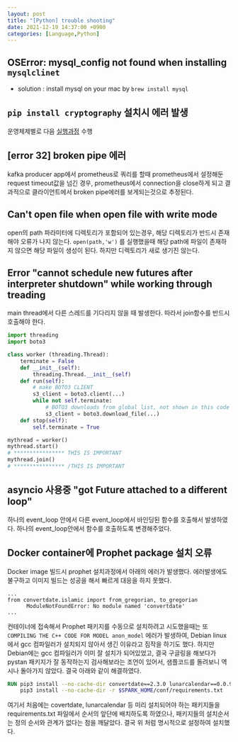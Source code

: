 ```yaml
---
layout: post
title: "[Python] trouble shooting"
date: 2021-12-19 14:37:00 +0900
categories: [Language,Python]
---
```


## OSError: mysql_config not found when installing ```mysqlclinet```
- solution : install mysql on your mac by ```brew install mysql```

## `pip install cryptography` 설치시 에러 발생
운영체제별로 다음 [실행과정](https://cryptography.io/en/3.4.8/installation.html) 수행

## [error 32] broken pipe 에러
kafka producer app에서 prometheus로 쿼리를 할때 prometheus에서 설정해둔 request timeout값을 넘긴 경우, prometheus에서 connection을 close하게 되고 결과적으로 클라이언트에서 broken pipe에러를 보게되는것으로 추정된다.

## Can't open file when open file with write mode

open의 path 파라미터에 디렉토리가 포함되어 있는경우, 해당 디렉토리가 반드시 존재해야 오류가 나지 않는다. `open(path,'w')` 를 실행했을때 해당 path에 파일이 존재하지 않으면 해당 파일이 생성이 된다. 하지만 디렉토리가 새로 생기진 않는다.

## Error "cannot schedule new futures after interpreter shutdown" while working through treading

main thread에서 다른 스레드를 기다리지 않을 때 발생한다. 따라서 join함수를 반드시 호출해야 한다.

``` python
import threading
import boto3

class worker (threading.Thread):
    terminate = False
    def __init__(self):
        threading.Thread.__init__(self)
    def run(self):
        # make BOTO3 CLIENT
        s3_client = boto3.client(...)
        while not self.terminate:
            # BOTO3 downloads from global list, not shown in this code
            s3_client = boto3.download_file(...)
    def stop(self):
        self.terminate = True

mythread = worker()
mythread.start()
# **************** THIS IS IMPORTANT
mythread.join()
# **************** /THIS IS IMPORTANT
```

## asyncio 사용중 "got Future <Future pending> attached to a different loop"
하나의 event_loop 안에서 다른 event_loop에서 바인딩된 함수를 호출해서 발생하였다. 하나의 event_loop안에서 함수를 호출하도록 변경해주었다.

## Docker container에 Prophet package 설치 오류

Docker image 빌드시 prophet 설치과정에서 아래의 에러가 발생했다. 에러발생에도 불구하고 이미지 빌드는 성공을 해서 빠르게 대응을 하지 못했다.

``` 
...
from convertdate.islamic import from_gregorian, to_gregorian
      ModuleNotFoundError: No module named 'convertdate'
...
```

컨테이너에 접속해서 Prophet 패키지를 수동으로 설치하려고 시도했을때는 또 `COMPILING THE C++ CODE FOR MODEL anon_model` 에러가 발생하여, Debian linux에서 gcc 컴파일러가 설치되지 않아서 생긴 이유라고 짐작을 하기도 했다. 하지만 Debian에는 gcc 컴파일러가 이미 잘 설치가 되어있었고, 결국 구글링을 해보다가 pystan 패키지가 잘 동작하는지 검사해보라는 조언이 있어서, 샘플코드를 돌려보니 역시나 돌아가지 않았다. 결국 아래와 같이 해결하였다.

``` Dockerfile
RUN pip3 install --no-cache-dir convertdate==2.3.0 lunarcalendar==0.0.9 holidays==0.10.3 cython==0.29.21 pystan==2.19.1.1 pandas==0.23.4 && \
    pip3 install --no-cache-dir -r $SPARK_HOME/conf/requirements.txt
```

여기서 처음에는 covertdate, lunarcalendar 등 미리 설치되어야 하는 패키지들을 requirements.txt 파일에서 순서의 앞단에 배치하도록 하였으나, 패키지들의 설치순서는 정의 순서와 관계가 없다는 점을 깨달았다. 결국 위 처럼 명시적으로 설정하여 설치했다.
